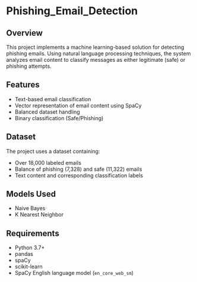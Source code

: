 # Phishing_Email_Detection

## Overview
This project implements a machine learning-based solution for detecting phishing emails. Using natural language processing techniques, the system analyzes email content to classify messages as either legitimate (safe) or phishing attempts.

## Features
- Text-based email classification
- Vector representation of email content using SpaCy
- Balanced dataset handling 
- Binary classification (Safe/Phishing)

## Dataset
The project uses a dataset containing:
- Over 18,000 labeled emails
- Balance of phishing (7,328) and safe (11,322) emails
- Text content and corresponding classification labels

## Models Used
- Naive Bayes
- K Nearest Neighbor

## Requirements
- Python 3.7+
- pandas
- spaCy
- scikit-learn
- SpaCy English language model (`en_core_web_sm`)
